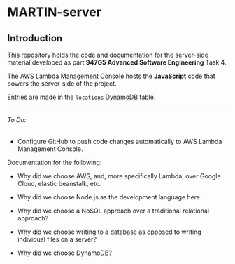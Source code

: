 # MARTIN-server

## Introduction
This repository holds the code and documentation for the server-side material developed as part **947G5 Advanced Software Engineering** Task 4.

The AWS [Lambda Management Console](https://eu-west-2.console.aws.amazon.com/lambda/home?region=eu-west-2#/functions/HandleLocationUpdate?tab=configuration) hosts the **JavaScript** code that powers the server-side of the project.

Entries are made in the `locations` [DynamoDB table](https://eu-west-2.console.aws.amazon.com/dynamodb/home?region=eu-west-2#tables:selected=locations).

---

###### To Do:

* Configure GitHub to push code changes automatically to AWS Lambda Management Console.

Documentation for the following:

* Why did we choose AWS, and, more specifically Lambda, over Google Cloud, elastic beanstalk, etc.

* Why did we choose Node.js as the development language here.

* Why did we choose a NoSQL approach over a traditional relational approach?

* Why did we choose writing to a database as opposed to writing individual files on a server?

* Why did we choose DynamoDB?
